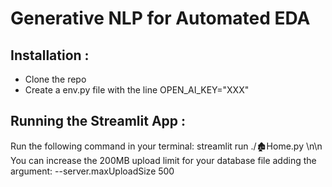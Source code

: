 # Generative NLP for Automated EDA

## Installation :
- Clone the repo
- Create a env.py file with the line OPEN_AI_KEY="XXX"

## Running the Streamlit App :
Run the following command in your terminal: streamlit run ./🏚️Home.py \n\n
You can increase the 200MB upload limit for your database file adding the argument: --server.maxUploadSize 500 
